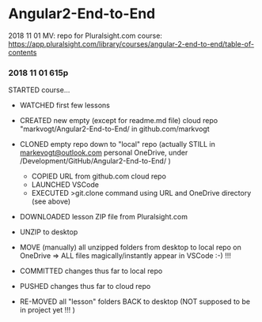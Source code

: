 # Angular2-End-to-End
2018 11 01 MV: repo for Pluralsight.com course: https://app.pluralsight.com/library/courses/angular-2-end-to-end/table-of-contents

### 2018 11 01 615p
STARTED course... 
* WATCHED first few lessons
* CREATED new empty (except for readme.md file) cloud repo "markvogt/Angular2-End-to-End/  in github.com/markvogt
* CLONED empty repo down to "local" repo (actually STILL in markevogt@outlook.com personal OneDrive, under /Development/GitHub/Angular2-End-to-End/ )
    * COPIED URL from github.com cloud repo
    * LAUNCHED VSCode
    * EXECUTED >git.clone command using URL and OneDrive directory (see above)
* DOWNLOADED lesson ZIP file from Pluralsight.com 
* UNZIP to desktop
* MOVE (manually) all unzipped folders from desktop to local repo on OneDrive
    => ALL files magically/instantly appear in VSCode :-) !!! 
* COMMITTED changes thus far to local repo
* PUSHED changes thus far to cloud repo

* RE-MOVED all "lesson" folders BACK to desktop (NOT supposed to be in project yet !!! )

